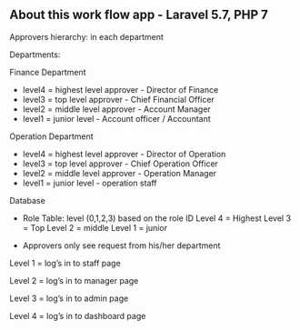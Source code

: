 

## About this work flow app -  Laravel 5.7, PHP 7

Approvers hierarchy: in each department

Departments:

Finance Department
- level4 	= highest level  approver 	-  Director of Finance
- level3 	=  top level approver 		- Chief Financial Officer
- level2 	= middle level  approver 	- Account Manager
- level1 	= junior level 				- Account officer / Accountant


Operation Department
- level4  	= highest level approver 	- Director of Operation
- level3 	= top level approver 		- Chief Operation Officer
- level2 	= middle level approver 	- Operation Manager
- level1 	= junior level 				- operation staff



Database

- Role  Table: level (0,1,2,3) based on the role ID
Level 4 = Highest
Level 3 = Top
Level 2 = middle 
Level 1 = junior


- Approvers only see request from  his/her department


Level 1 =  log’s in to staff page

Level 2 =  log’s in to manager page

Level 3 =  log’s in to admin page

Level 4 =  log’s in to dashboard page


